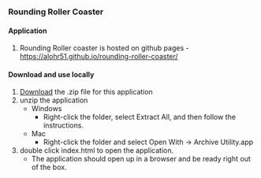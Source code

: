### Rounding Roller Coaster

#### Application

1. Rounding Roller coaster is hosted on github pages - https://alohr51.github.io/rounding-roller-coaster/

#### Download and use locally

1. [Download](https://github.com/alohr51/RoundingRollercoaster/archive/master.zip) the .zip file for this application
1. unzip the application
   * Windows
     * Right-click the folder, select Extract All, and then follow the instructions.
   * Mac
      * Right-click the folder and select Open With -> Archive Utility.app
1. double click index.html to open the application.
   * The application should open up in a browser and be ready right out of the box.